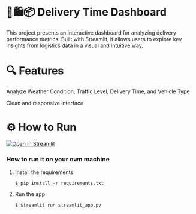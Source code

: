 # 🍱🛍️📦 Delivery Time Dashboard

This project presents an interactive dashboard for analyzing delivery performance metrics. Built with Streamlit, it allows users to explore key insights from logistics data in a visual and intuitive way.

# 🔍 Features

Analyze Weather Condition, Traffic Level, Delivery Time, and Vehicle Type

Clean and responsive interface

# ⚙️ How to Run

[![Open in Streamlit](https://static.streamlit.io/badges/streamlit_badge_black_white.svg)](https://courier-delivery-time-dashboard.streamlit.app/)

### How to run it on your own machine

1. Install the requirements

   ```
   $ pip install -r requirements.txt
   ```

2. Run the app

   ```
   $ streamlit run streamlit_app.py
   ```
